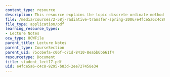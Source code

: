 ```yaml
---
content_type: resource
description: This resource explains the topic discrete ordinate method.
file: /media/courses/2-58j-radiative-transfer-spring-2006/e4fce5a6c4c89295b83d2ee727458e34_student_lect17.pdf
file_type: application/pdf
learning_resource_types:
- Lecture Notes
ocw_type: OCWFile
parent_title: Lecture Notes
parent_type: CourseSection
parent_uid: 75cc6efa-c06f-c71d-8410-8ea5b6b661f4
resourcetype: Document
title: student_lect17.pdf
uid: e4fce5a6-c4c8-9295-b83d-2ee727458e34
---
```

